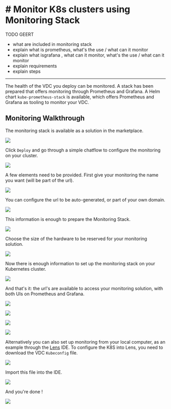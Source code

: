 # # Monitor K8s clusters using Monitoring Stack
TODO GEERT
- what are included in monitoring stack
- explain what is prometheus, what's the use / what can it monitor
- explain what isgrafana , what can it monitor, what's the use / what can it monitor
- explain requirements
- explain steps
--------------


The health of the VDC you deploy can be monitored. A stack has been prepared that offers monitoring through Prometheus and Grafana. A Helm chart `kube-prometheus-stack` is available, which offers Prometheus and Grafana as tooling to monitor your VDC. 

## Monitoring Walkthrough

The monitoring stack is available as a solution in the marketplace. 

![](img/evdc_k8s_monitoring_01_mktpl.png)

Click `Deploy` and go through a simple chatflow to configure the monitoring on your cluster. 

![](img/evdc_k8s_monitoring_02_mktpl2.png)

A few elements need to be provided. 
First give your monitoring the name you want (will be part of the url).

![](img/evdc_k8s_monitoring_03_name.png)

You can configure the url to be auto-generated, or part of your own domain. 

![](img/evdc_k8s_monitoring_04_subdomain.png)

This information is enough to prepare the Monitoring Stack. 

![](img/evdc_k8s_monitoring_05_deploying.png)

Choose the size of the hardware to be reserved for your monitoring solution. 

![](img/evdc_k8s_monitoring_06_flavour.png)

Now there is enough information to set up the monitoring stack on your Kubernetes cluster. 

![](img/evdc_k8s_monitoring_07_init.png)

And that's it: the url's are available to access your monitoring solution, with both UIs on Prometheus and Grafana. 

![](img/evdc_k8s_monitoring_08_success.png)

![](img/evdc_k8s_monitoring_09_prometheus.png)

![](img/evdc_k8s_monitoring_09_grafana1.png)

![](img/evdc_k8s_monitoring_11_grafana3.png)

Alternatively you can also set up monitoring from your local computer, as an example through the [Lens](https://k8slens.dev/) IDE. To configure the K8S into Lens, you need to download the VDC `Kubeconfig` file. 

![](img/evdc_k8s_monitoring_12_kubeconfig.png)

Import this file into the IDE.

![](img/evdc_k8s_monitoring_13_lens_kubeconfig.png)

And you're done !

![](img/evdc_k8s_monitoring_14_lens.png)

